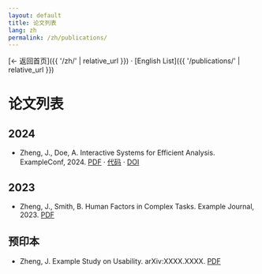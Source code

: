 ```yaml
---
layout: default
title: 论文列表
lang: zh
permalink: /zh/publications/
---
```


[← 返回首页]({{ '/zh/' | relative_url }}) · [English List]({{ '/publications/' | relative_url }})

# 论文列表

## 2024
- Zheng, J., Doe, A. Interactive Systems for Efficient Analysis. ExampleConf, 2024. [PDF](#) · [代码](#) · [DOI](#)

## 2023
- Zheng, J., Smith, B. Human Factors in Complex Tasks. Example Journal, 2023. [PDF](#)

## 预印本
- Zheng, J. Example Study on Usability. arXiv:XXXX.XXXX. [PDF](#)


